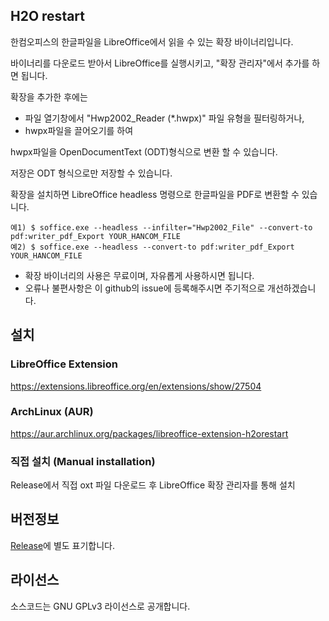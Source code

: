 ## H2O restart

한컴오피스의 한글파일을 LibreOffice에서 읽을 수 있는 확장 바이너리입니다.

바이너리를 다운로드 받아서 LibreOffice를 실행시키고, "확장 관리자"에서 추가를 하면 됩니다.

확장을 추가한 후에는 
- 파일 열기창에서 "Hwp2002_Reader (*.hwpx)" 파일 유형을 필터링하거나, 
- hwpx파일을 끌어오기를 하여

hwpx파일을 OpenDocumentText (ODT)형식으로 변환 할 수 있습니다.

저장은 ODT 형식으로만 저장할 수 있습니다.

확장을 설치하면 LibreOffice headless 명령으로 한글파일을 PDF로 변환할 수 있습니다.
```
예1) $ soffice.exe --headless --infilter="Hwp2002_File" --convert-to pdf:writer_pdf_Export YOUR_HANCOM_FILE
예2) $ soffice.exe --headless --convert-to pdf:writer_pdf_Export YOUR_HANCOM_FILE
```

* 확장 바이너리의 사용은 무료이며, 자유롭게 사용하시면 됩니다.
* 오류나 불편사항은 이 github의 issue에 등록해주시면 주기적으로 개선하겠습니다.

## 설치
### LibreOffice Extension
https://extensions.libreoffice.org/en/extensions/show/27504

### ArchLinux (AUR)
https://aur.archlinux.org/packages/libreoffice-extension-h2orestart

### 직접 설치 (Manual installation)
Release에서 직접 oxt 파일 다운로드 후 LibreOffice 확장 관리자를 통해 설치

## 버전정보
[Release](https://github.com/ebandal/H2Orestart/releases)에 별도 표기합니다.


## 라이선스
소스코드는 GNU GPLv3 라이선스로 공개합니다.
